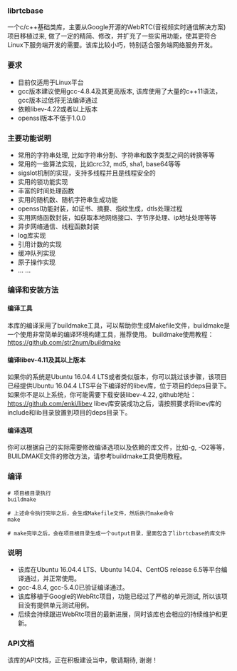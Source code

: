 ### librtcbase
一个c/c++基础类库，主要从Google开源的WebRTC(音视频实时通信解决方案)项目移植过来, 做了一定的精简、修改，并扩充了一些实用功能，使其更符合Linux下服务端开发的需要。该库比较小巧，特别适合服务端网络服务开发。

### 要求
+ 目前仅适用于Linux平台
+ gcc版本建议使用gcc-4.8.4及其更高版本, 该库使用了大量的c++11语法，gcc版本过低将无法编译通过
+ 依赖libev-4.22或者以上版本
+ openssl版本不低于1.0.0

### 主要功能说明
+ 常用的字符串处理, 比如字符串分割、字符串和数字类型之间的转换等等
+ 常用的一些算法实现，比如crc32, md5, sha1, base64等等
+ sigslot机制的实现，支持多线程并且是线程安全的
+ 实用的锁功能实现
+ 丰富的时间处理函数
+ 实用的随机数、随机字符串生成功能
+ openssl功能封装，如证书、摘要、指纹生成，dtls处理过程
+ 实用网络函数封装，如获取本地网络接口、字节序处理、ip地址处理等等
+ 异步网络通信、线程函数封装
+ log库实现
+ 引用计数的实现
+ 缓冲队列实现
+ 原子操作实现
+ ... ...

### 编译和安装方法
#### 编译工具
本库的编译采用了buildmake工具，可以帮助你生成Makefile文件，buildmake是一个使用非常简单的编译环境构建工具，推荐使用。
buildmake使用教程：https://github.com/str2num/buildmake

#### 编译libev-4.11及其以上版本
如果你的系统是Ubuntu 16.04.4 LTS或者类似版本，你可以跳过该步骤，该项目已经提供Ubuntu 16.04.4 LTS平台下编译好的libev库，位于项目的deps目录下。
如果你不是以上系统，你可能需要下载安装libev-4.22, github地址：https://github.com/enki/libev
libev库安装成功之后，请按照要求将libev库的include和lib目录放置到项目的deps目录下。

#### 编译选项
你可以根据自己的实际需要修改编译选项以及依赖的库文件，比如-g, -O2等等，BUILDMAKE文件的修改方法，请参考buildmake工具使用教程。

### 编译
```shell
# 项目根目录执行
buildmake

# 上述命令执行完毕之后，会生成Makefile文件，然后执行make命令
make

# make完毕之后，会在项目根目录生成一个output目录，里面包含了librtcbase的库文件

```
### 说明
+ 该库在Ubuntu 16.04.4 LTS、Ubuntu 14.04、CentOS release 6.5等平台编译通过，并正常使用。
+ gcc-4.8.4, gcc-5.4.0已验证编译通过。
+ 该库移植于Google的WebRtc项目，功能已经过了严格的单元测试, 所以该项目没有提供单元测试用例。
+ 后续会持续跟进WebRtc项目的最新进展，同时该库也会相应的持续维护和更新。

### API文档
该库的API文档，正在积极建设当中，敬请期待, 谢谢！


